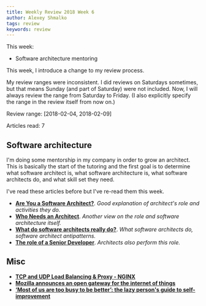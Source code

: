 ```yaml
---
title: Weekly Review 2018 Week 6
author: Alexey Shmalko
tags: review
keywords: review
---
```


This week:

- Software architecture mentoring

<!--more-->

This week, I introduce a change to my review process.

My review ranges were inconsistent. I did reviews on Saturdays sometimes, but that means Sunday (and part of Saturday) were not included. Now, I will always review the range from Saturday to Friday. (I also explicitly specify the range in the review itself from now on.)

Review range: [2018-02-04, 2018-02-09]

Articles read: 7

## Software architecture
I'm doing some mentorship in my company in order to grow an architect. This is basically the start of the tutoring and the first goal is to determine what software architect is, what software architecture is, what software architects do, and what skill set they need.

I've read these articles before but I've re-read them this week.

- **[Are You a Software Architect?](https://www.infoq.com/articles/brown-are-you-a-software-architect)**. _Good explanation of architect's role and activities they do._
- **[Who Needs an Architect](https://martinfowler.com/ieeeSoftware/whoNeedsArchitect.pdf)**. _Another view on the role and software architecture itself._
- **[What do software architects really do?](https://pkruchten.files.wordpress.com/2010/05/kruchten_2008_journal-of-systems-and-software.pdf)**. _What software architects do, software architect antipatterns._
- **[The role of a Senior Developer](http://mattbriggs.net/blog/2015/06/01/the-role-of-a-senior-developer/)**. _Architects also perform this role._

## Misc
- **[TCP and UDP Load Balancing & Proxy - NGINX](https://www.nginx.com/resources/admin-guide/tcp-load-balancing/)**
- **[Mozilla announces an open gateway for the internet of things](https://techcrunch.com/2018/02/06/mozilla-announces-an-open-framework-for-the-internet-of-things/)**
- **[‘Most of us are too busy to be better’: the lazy person's guide to self-improvement](https://www.theguardian.com/lifeandstyle/2018/jan/06/too-busy-lazy-person-guide-self-improvement)**
